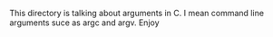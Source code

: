 This directory is talking about arguments in C. I mean command line arguments suce as argc and argv. Enjoy
